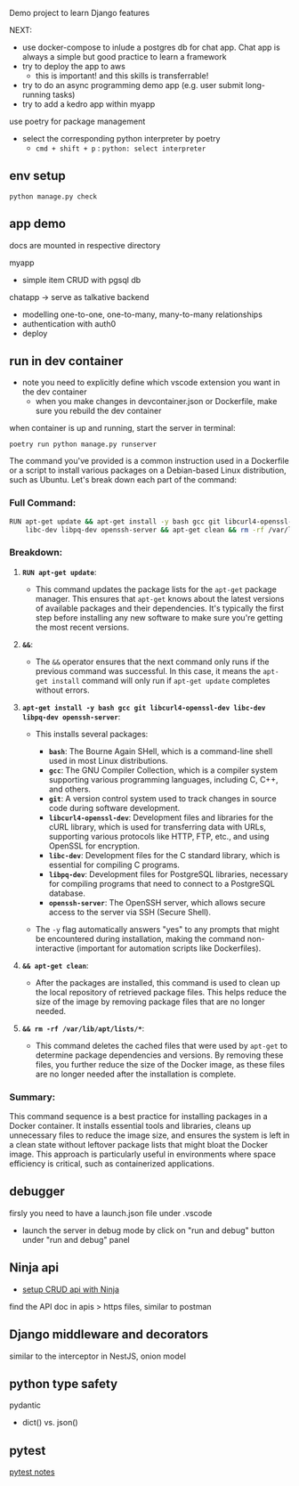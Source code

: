 
Demo project to learn Django features

NEXT:
+ use docker-compose to inlude a postgres db for chat app. Chat app is always a simple but good practice to learn a framework
+ try to deploy the app to aws
  + this is important! and this skills is transferrable!
+ try to do an async programming demo app (e.g. user submit long-running tasks)
+ try to add a kedro app within myapp


use poetry for package management
+ select the corresponding python interpreter by poetry
  + `cmd + shift + p` : `python: select interpreter` 


## env setup


```shell
python manage.py check

```


## app demo 
docs are mounted in respective directory

myapp
+ simple item CRUD with pgsql db 

chatapp -> serve as talkative backend
+ modelling one-to-one, one-to-many, many-to-many relationships
+ authentication with auth0
+ deploy


## run in dev container

+ note you need to explicitly define which vscode extension you want in the dev container
  + when you make changes in devcontainer.json or Dockerfile, make sure you rebuild the dev container 

when container is up and running, start the server in terminal:
```shell
poetry run python manage.py runserver
```



The command you've provided is a common instruction used in a Dockerfile or a script to install various packages on a Debian-based Linux distribution, such as Ubuntu. Let's break down each part of the command:

### Full Command:
```bash
RUN apt-get update && apt-get install -y bash gcc git libcurl4-openssl-dev \
    libc-dev libpq-dev openssh-server && apt-get clean && rm -rf /var/lib/apt/lists/*
```

### Breakdown:

1. **`RUN apt-get update`**:
   - This command updates the package lists for the `apt-get` package manager. This ensures that `apt-get` knows about the latest versions of available packages and their dependencies. It's typically the first step before installing any new software to make sure you're getting the most recent versions.

2. **`&&`**:
   - The `&&` operator ensures that the next command only runs if the previous command was successful. In this case, it means the `apt-get install` command will only run if `apt-get update` completes without errors.

3. **`apt-get install -y bash gcc git libcurl4-openssl-dev libc-dev libpq-dev openssh-server`**:
   - This installs several packages:
     - **`bash`**: The Bourne Again SHell, which is a command-line shell used in most Linux distributions.
     - **`gcc`**: The GNU Compiler Collection, which is a compiler system supporting various programming languages, including C, C++, and others.
     - **`git`**: A version control system used to track changes in source code during software development.
     - **`libcurl4-openssl-dev`**: Development files and libraries for the cURL library, which is used for transferring data with URLs, supporting various protocols like HTTP, FTP, etc., and using OpenSSL for encryption.
     - **`libc-dev`**: Development files for the C standard library, which is essential for compiling C programs.
     - **`libpq-dev`**: Development files for PostgreSQL libraries, necessary for compiling programs that need to connect to a PostgreSQL database.
     - **`openssh-server`**: The OpenSSH server, which allows secure access to the server via SSH (Secure Shell).

   - The `-y` flag automatically answers "yes" to any prompts that might be encountered during installation, making the command non-interactive (important for automation scripts like Dockerfiles).

4. **`&& apt-get clean`**:
   - After the packages are installed, this command is used to clean up the local repository of retrieved package files. This helps reduce the size of the image by removing package files that are no longer needed.

5. **`&& rm -rf /var/lib/apt/lists/*`**:
   - This command deletes the cached files that were used by `apt-get` to determine package dependencies and versions. By removing these files, you further reduce the size of the Docker image, as these files are no longer needed after the installation is complete.

### Summary:
This command sequence is a best practice for installing packages in a Docker container. It installs essential tools and libraries, cleans up unnecessary files to reduce the image size, and ensures the system is left in a clean state without leftover package lists that might bloat the Docker image. This approach is particularly useful in environments where space efficiency is critical, such as containerized applications.





## debugger

firsly you need to have a launch.json file under .vscode
+ launch the server in debug mode by click on "run and debug" button under "run and debug" panel


## Ninja api
+ [setup CRUD api with Ninja](./docs/ninja_api.md)

find the API doc in apis > https files, similar to postman 



## Django middleware and decorators

similar to the interceptor in NestJS, onion model

## python type safety
pydantic
+ dict() vs. json()

## pytest

[pytest notes](./tests/docs/readme.md)